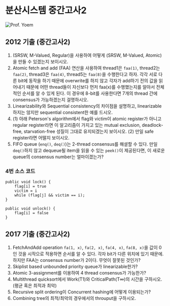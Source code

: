 # 분산시스템 중간고사2
![Prof. Yoem](http://eng.snu.ac.kr/sites/default/files/professor/20100122135859.jpg)

## 2012 기출 (중간고사2)
1. (SRSW, M-Valued, Regular)을 사용하여 어떻게 (SRSW, M-Valued, Atomic)을 만들 수 있겠는지 보이시오.
1. Atomic fetch and add (FAA) 연산을 사용하여 thread1은 `faa(1)`, thread2는 `faa(2)`, thread3은 `faa(4)`, thread5는 `faa(8)`을 수행한다고 하자. 각각 서로 다른 bit에 동작을 하기 때문에 overwrite를 하지 않고 각자가 add하기 전의 값을 읽어내기 때문에 어떤 thread들이 자신보다 먼저 faa(x)를 수행했는지를 알아서 전체적인 순서를 알 수 있게 된다. 이 경우에 8-bit를 사용한다면 7개의 thread 간에 consensus가 가능하겠는지 걸명하시오.
1. Linearizability와 Sequential consistency의 차이점을 설명하고, linearizable하지는 않지만 sequential consistent한 예를 드시오.
1. (1) 아래 Peterson's algorithm에서 flag와 victim이 atomic register가 아니고 regular register라면 이 알고리즘이 가지고 있는 mutual exclusion, deadlock-free, starvation-free 성질이 그대로 유지되겠는지 보이시오. (2) 만일 safe register라면 어떨지 보이시오.
1. FIFO queue (`enq()`, `deq()`)는 2-thread consensus를 해셜할 수 있다. 만일 `deq()`하지 않고 dequeue될 item을 읽을 수 있는 `peek()`이 제공된다면, 이 새로운 queue의 consensus number는 얼마이겠는가?

### 4번 소스 코드
```
public void lock() {
	flag[i] = true
	victim = i
	while (flag[j] && victim == i);
}

public void unlock() {
	flag[i] = false
}
```

## 2017 기출 (중간고사2)
1. FetchAndAdd operation `fa(1, x)`, `fa(2, x)`, `fa(4, x)`, `fa(8, x)`을 값이 0인 것을 시작으로 적용하면 순서를 알 수 있다. 각자 bit가 다른 위치에 있기 때문에. 하지만 FAA는 consensus number가 2이다. 무엇이 잘못된 것인가?
1. Skiplist based unbounded priority queue가 linearizable한가?
1. Atomic 3-assignment를 이용하여 4 thread consensus가 가능한가?
1. Multithread quicksort에서 Work(T1)와 CriticalPath(T∞)의 시간을 구하시오. (평균 혹은 최적과 최악)
1. Recursive split ordering이 Concurrent hashing에 어떻게 이용되는가?
1. Combining tree의 최적/최악의 경우에서의 throuput을 구하시오.
